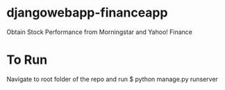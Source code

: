 # djangowebapp-financeapp
Obtain Stock Performance from Morningstar and Yahoo! Finance

<h1> To Run </h1>
Navigate to root folder of the repo and run $ python manage.py runserver 

